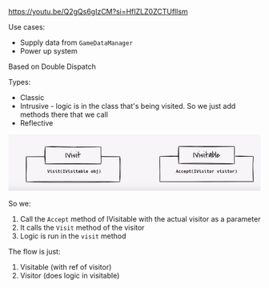 https://youtu.be/Q2gQs6gIzCM?si=HfIZLZ0ZCTUfllsm

Use cases:
- Supply data from `GameDataManager`
- Power up system

Based on Double Dispatch

Types:
- Classic
- Intrusive - logic is in the class that's being visited. So we just add methods there that we call
- Reflective


![img.png](img.png)

So we:
1. Call the `Accept` method of IVisitable with the actual visitor as a parameter
2. It calls the `Visit` method of the visitor
3. Logic is run in the `visit` method

The flow is just:
1. Visitable (with ref of visitor)
2. Visitor (does logic in visitable)
